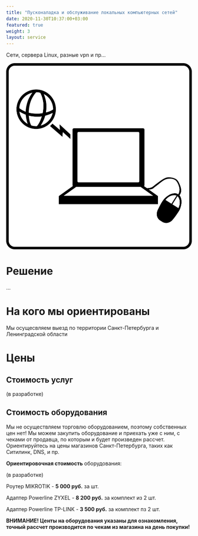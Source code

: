 ```yaml
---
title: "Пусконаладка и обслуживание локальных компьютерных сетей"
date: 2020-11-30T10:37:00+03:00
featured: true
weight: 3
layout: service
---
```


Сети, сервера Linux, разные vpn и пр...

![router](/images/services/pc_inet.svg)

# Решение

...



# На кого мы ориентированы

Мы осущесвляем выезд по территории Санкт-Петербурга и Ленинградской области

# Цены

## Стоимость услуг

(в разработке)

## Стоимость оборудования

Мы не осуществляем торговлю оборудованием, поэтому собственных цен нет! Мы можем закупить оборудование и приехать уже с ним, с чеками от продавца, по которым и будет произведен рассчет. Ориентируйтесь на цены магазинов Санкт-Петербурга, таких как Ситилинк, DNS, и пр.

**Ориентировочная стоимость** оборудования:

(в разработке)

Роутер MIKROTIK - **5&nbsp;000&nbsp;руб.** за шт.

Адаптер Powerline ZYXEL - **8&nbsp;200&nbsp;руб.** за комплект из 2 шт.

Адаптер Powerline TP-LINK - **3&nbsp;500&nbsp;руб.** за комплект пз 2 шт.

**ВНИМАНИЕ! Центы на оборудования указаны для ознакомления, точный рассчет производится по чекам из магазина на день покупки!**

